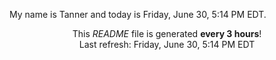 My name is Tanner and today is Friday, June 30, 5:14 PM EDT.

<p align="center">This <i>README</i> file is generated <b>every 3 hours</b>!</br>Last refresh: Friday, June 30, 5:14 PM EDT<br /></p>
